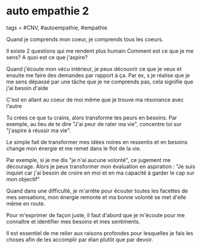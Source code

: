 # auto empathie 2
tags = #CNV, #autoempathie, #empathie

Quand je comprends mon coeur, je comprends tous les coeurs.

Il existe 2 questions qui me rendent plus humain Comment est ce que je me sens? A quoi est ce que j'aspire?

Quand j'écoute mon vécu intérieur, je peux découvrir ce que je veux et ensuite me faire des demandes par rapport à ça. Par ex, s je réalise que je me sens dépassé par une tâche que je ne comprends pas, cela signifie que j'ai besoin d'aide

C'est en allant au coeur de moi même que je trouve ma résonance avec l'autre

Tu crées ce que tu crains, alors transforme tes peurs en besoins. Par exemple, au lieu de te dire "J'ai peur de rater ma vie", concentre toi sur "j'aspire à réussir ma vie".

Le simple fait de transformer mes idées noires en ressentis et en besoins change mon énergie et me remet dans le flot de la vie.

Par exemple, si je me dis "je n'ai aucune volonté", ce jugement me décourage. Alors je peux transformer mon évaluation en aspiration : "Je suis inquiet car j'ai besoin de croire en moi et en ma capacité à garder le cap sur mon objectif"

Quand dans une difficulté, je m'arrête pour écouter toutes les facettes de mes sensations, mon énergie remonte et ma bonne volonté se met d'elle même en route.

Pour m'exprimer de façon juste, il faut d'abord que je m'écoute pour me connaître et identifier mes besoins et mes sentiments.

Il est essentiel de me relier aux raisons profondes pour lesquelles je fais les choses afin de les accomplir par élan plutôt que par devoir.

